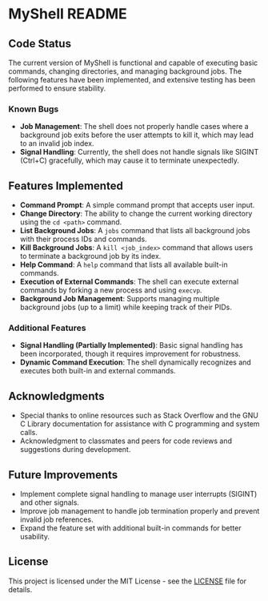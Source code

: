 # MyShell README

## Code Status
The current version of MyShell is functional and capable of executing basic commands, changing directories, and managing background jobs. The following features have been implemented, and extensive testing has been performed to ensure stability.

### Known Bugs
- **Job Management**: The shell does not properly handle cases where a background job exits before the user attempts to kill it, which may lead to an invalid job index.
- **Signal Handling**: Currently, the shell does not handle signals like SIGINT (Ctrl+C) gracefully, which may cause it to terminate unexpectedly.

## Features Implemented
- **Command Prompt**: A simple command prompt that accepts user input.
- **Change Directory**: The ability to change the current working directory using the `cd <path>` command.
- **List Background Jobs**: A `jobs` command that lists all background jobs with their process IDs and commands.
- **Kill Background Jobs**: A `kill <job_index>` command that allows users to terminate a background job by its index.
- **Help Command**: A `help` command that lists all available built-in commands.
- **Execution of External Commands**: The shell can execute external commands by forking a new process and using `execvp`.
- **Background Job Management**: Supports managing multiple background jobs (up to a limit) while keeping track of their PIDs.

### Additional Features
- **Signal Handling (Partially Implemented)**: Basic signal handling has been incorporated, though it requires improvement for robustness.
- **Dynamic Command Execution**: The shell dynamically recognizes and executes both built-in and external commands.

## Acknowledgments
- Special thanks to online resources such as Stack Overflow and the GNU C Library documentation for assistance with C programming and system calls.
- Acknowledgment to classmates and peers for code reviews and suggestions during development.

## Future Improvements
- Implement complete signal handling to manage user interrupts (SIGINT) and other signals.
- Improve job management to handle job termination properly and prevent invalid job references.
- Expand the feature set with additional built-in commands for better usability.

## License
This project is licensed under the MIT License - see the [LICENSE](LICENSE) file for details.
